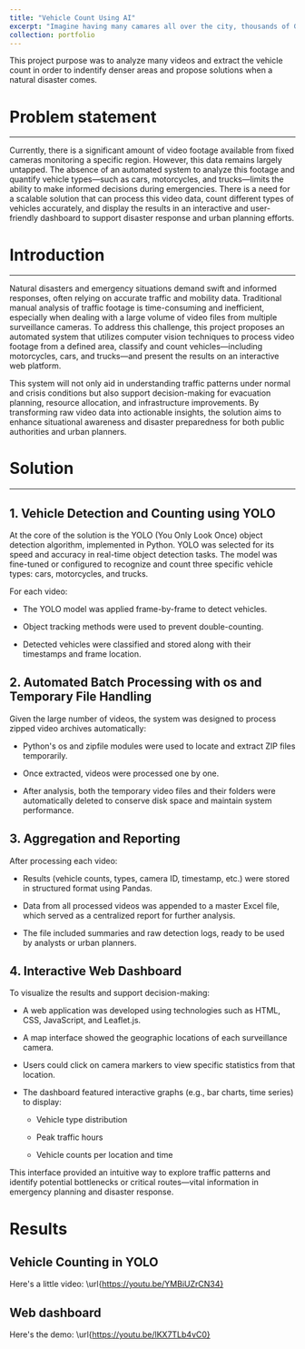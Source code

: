 ```yaml
---
title: "Vehicle Count Using AI"
excerpt: "Imagine having many camares all over the city, thousands of GB of information, but don't have the necesarry time to view and count the vehicles, here is where AI comes in handy. <br/><img src='https://www.javeriana.edu.co/pesquisa/wp-content/uploads/2011/06/deteccion-y-conteo-vehicular.jpg'>"
collection: portfolio
---
```

This project purpose was to analyze many videos and extract the vehicle count in order to indentify denser areas and propose solutions when a natural disaster comes.

# Problem statement
------------------------------------
Currently, there is a significant amount of video footage available from fixed cameras monitoring a specific region. However, this data remains largely untapped. The absence of an automated system to analyze this footage and quantify vehicle types—such as cars, motorcycles, and trucks—limits the ability to make informed decisions during emergencies. There is a need for a scalable solution that can process this video data, count different types of vehicles accurately, and display the results in an interactive and user-friendly dashboard to support disaster response and urban planning efforts.

# Introduction
-----------------------
Natural disasters and emergency situations demand swift and informed responses, often relying on accurate traffic and mobility data. Traditional manual analysis of traffic footage is time-consuming and inefficient, especially when dealing with a large volume of video files from multiple surveillance cameras. To address this challenge, this project proposes an automated system that utilizes computer vision techniques to process video footage from a defined area, classify and count vehicles—including motorcycles, cars, and trucks—and present the results on an interactive web platform.

This system will not only aid in understanding traffic patterns under normal and crisis conditions but also support decision-making for evacuation planning, resource allocation, and infrastructure improvements. By transforming raw video data into actionable insights, the solution aims to enhance situational awareness and disaster preparedness for both public authorities and urban planners.

# Solution
-------------------
## 1. Vehicle Detection and Counting using YOLO
At the core of the solution is the YOLO (You Only Look Once) object detection algorithm, implemented in Python. YOLO was selected for its speed and accuracy in real-time object detection tasks. The model was fine-tuned or configured to recognize and count three specific vehicle types: cars, motorcycles, and trucks.

For each video:

- The YOLO model was applied frame-by-frame to detect vehicles.

- Object tracking methods were used to prevent double-counting.

- Detected vehicles were classified and stored along with their timestamps and frame location.

## 2. Automated Batch Processing with os and Temporary File Handling
Given the large number of videos, the system was designed to process zipped video archives automatically:

- Python's os and zipfile modules were used to locate and extract ZIP files temporarily.

- Once extracted, videos were processed one by one.

- After analysis, both the temporary video files and their folders were automatically deleted to conserve disk space and maintain system performance.

## 3. Aggregation and Reporting
After processing each video:

- Results (vehicle counts, types, camera ID, timestamp, etc.) were stored in structured format using Pandas.

- Data from all processed videos was appended to a master Excel file, which served as a centralized report for further analysis.

- The file included summaries and raw detection logs, ready to be used by analysts or urban planners.

## 4. Interactive Web Dashboard
To visualize the results and support decision-making:

- A web application was developed using technologies such as HTML, CSS, JavaScript, and Leaflet.js.

- A map interface showed the geographic locations of each surveillance camera.

- Users could click on camera markers to view specific statistics from that location.

- The dashboard featured interactive graphs (e.g., bar charts, time series) to display:

    * Vehicle type distribution

    * Peak traffic hours

   * Vehicle counts per location and time

This interface provided an intuitive way to explore traffic patterns and identify potential bottlenecks or critical routes—vital information in emergency planning and disaster response.


# Results

## Vehicle Counting in YOLO
Here's a little video:
\url{https://youtu.be/YMBiUZrCN34}

## Web dashboard
Here's the demo:
\url{https://youtu.be/lKX7TLb4vC0}
